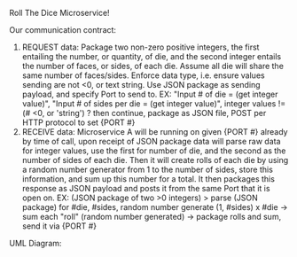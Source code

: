 Roll The Dice Microservice!

Our communication contract:

1. REQUEST data: Package two non-zero positive integers, the first entailing the number, or quantity, of die, and the second integer entails the number of faces, or sides, of each die. Assume all die will share the same number of faces/sides. Enforce data type, i.e. ensure values sending are not <0, or text string. Use JSON package as sending payload, and specify Port to send to. EX: "Input # of die = (get integer value)", "Input # of sides per die = (get integer value)", integer values != (# <0, or 'string') ? then continue, package as JSON file, POST per HTTP protocol to set {PORT #}
2. RECEIVE data: Microservice A will be running on given {PORT #} already by time of call, upon receipt of JSON package data will parse raw data for integer values, use the first for number of die, and the second as the number of sides of each die. Then it will create rolls of each die by using a random number generator from 1 to the number of sides, store this information, and sum up this number for a total. It then packages this response as JSON payload and posts it from the same Port that it is open on. EX: (JSON package of two >0 integers) > parse (JSON package) for #die, #sides, random number generate (1, #sides) x #die -> sum each "roll" (random number generated) -> package rolls and sum, send it via {PORT #}

UML Diagram:
